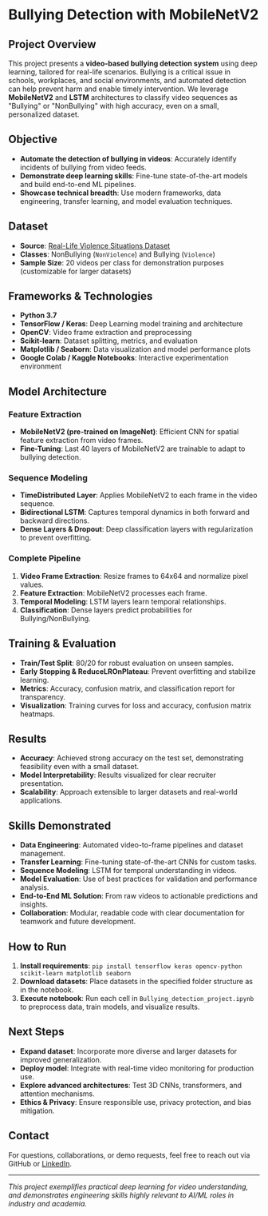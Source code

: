 # Bullying Detection with MobileNetV2

## Project Overview

This project presents a **video-based bullying detection system** using deep learning, tailored for real-life scenarios. Bullying is a critical issue in schools, workplaces, and social environments, and automated detection can help prevent harm and enable timely intervention. We leverage **MobileNetV2** and **LSTM** architectures to classify video sequences as "Bullying" or "NonBullying" with high accuracy, even on a small, personalized dataset.

## Objective

- **Automate the detection of bullying in videos**: Accurately identify incidents of bullying from video feeds.
- **Demonstrate deep learning skills**: Fine-tune state-of-the-art models and build end-to-end ML pipelines.
- **Showcase technical breadth**: Use modern frameworks, data engineering, transfer learning, and model evaluation techniques.

## Dataset

- **Source**: [Real-Life Violence Situations Dataset](https://www.kaggle.com/datasets/mohamedmustafa/real-life-violence-situations-dataset)
- **Classes**: NonBullying (`NonViolence`) and Bullying (`Violence`)
- **Sample Size**: 20 videos per class for demonstration purposes (customizable for larger datasets)

## Frameworks & Technologies

- **Python 3.7**
- **TensorFlow / Keras**: Deep Learning model training and architecture
- **OpenCV**: Video frame extraction and preprocessing
- **Scikit-learn**: Dataset splitting, metrics, and evaluation
- **Matplotlib / Seaborn**: Data visualization and model performance plots
- **Google Colab / Kaggle Notebooks**: Interactive experimentation environment

## Model Architecture

### Feature Extraction

- **MobileNetV2 (pre-trained on ImageNet)**: Efficient CNN for spatial feature extraction from video frames.
- **Fine-Tuning**: Last 40 layers of MobileNetV2 are trainable to adapt to bullying detection.

### Sequence Modeling

- **TimeDistributed Layer**: Applies MobileNetV2 to each frame in the video sequence.
- **Bidirectional LSTM**: Captures temporal dynamics in both forward and backward directions.
- **Dense Layers & Dropout**: Deep classification layers with regularization to prevent overfitting.

### Complete Pipeline

1. **Video Frame Extraction**: Resize frames to 64x64 and normalize pixel values.
2. **Feature Extraction**: MobileNetV2 processes each frame.
3. **Temporal Modeling**: LSTM layers learn temporal relationships.
4. **Classification**: Dense layers predict probabilities for Bullying/NonBullying.

## Training & Evaluation

- **Train/Test Split**: 80/20 for robust evaluation on unseen samples.
- **Early Stopping & ReduceLROnPlateau**: Prevent overfitting and stabilize learning.
- **Metrics**: Accuracy, confusion matrix, and classification report for transparency.
- **Visualization**: Training curves for loss and accuracy, confusion matrix heatmaps.

## Results

- **Accuracy**: Achieved strong accuracy on the test set, demonstrating feasibility even with a small dataset.
- **Model Interpretability**: Results visualized for clear recruiter presentation.
- **Scalability**: Approach extensible to larger datasets and real-world applications.

## Skills Demonstrated

- **Data Engineering**: Automated video-to-frame pipelines and dataset management.
- **Transfer Learning**: Fine-tuning state-of-the-art CNNs for custom tasks.
- **Sequence Modeling**: LSTM for temporal understanding in videos.
- **Model Evaluation**: Use of best practices for validation and performance analysis.
- **End-to-End ML Solution**: From raw videos to actionable predictions and insights.
- **Collaboration**: Modular, readable code with clear documentation for teamwork and future development.

## How to Run

1. **Install requirements**: `pip install tensorflow keras opencv-python scikit-learn matplotlib seaborn`
2. **Download datasets**: Place datasets in the specified folder structure as in the notebook.
3. **Execute notebook**: Run each cell in `Bullying_detection_project.ipynb` to preprocess data, train models, and visualize results.

## Next Steps

- **Expand dataset**: Incorporate more diverse and larger datasets for improved generalization.
- **Deploy model**: Integrate with real-time video monitoring for production use.
- **Explore advanced architectures**: Test 3D CNNs, transformers, and attention mechanisms.
- **Ethics & Privacy**: Ensure responsible use, privacy protection, and bias mitigation.

## Contact

For questions, collaborations, or demo requests, feel free to reach out via GitHub or [LinkedIn](https://www.linkedin.com/in/your-profile).

---

*This project exemplifies practical deep learning for video understanding, and demonstrates engineering skills highly relevant to AI/ML roles in industry and academia.*
